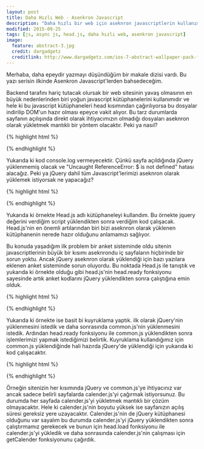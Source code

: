 ```yaml
---
layout: post
title: Daha Hızlı Web - Asenkron Javascript
description: "Daha hızlı bir web için aseknron javascriptlerin kullanımı hakkında"
modified: 2015-09-25
tags: [js, async js, head.js, daha hızlı web, asenkron javascript]
image:
  feature: abstract-3.jpg
  credit: dargadgetz
  creditlink: http://www.dargadgetz.com/ios-7-abstract-wallpaper-pack-for-iphone-5-and-ipod-touch-retina/
---
```


Merhaba, daha epeydir yazmayı düşündüğüm bir makale dizisi vardı. Bu yazı serisin ilkinde Asenkron Javascript'lerden bahsedeceğim.

Backend tarafını hariç tutacak olursak bir web sitesinin yavaş olmasının en büyük nedenlerinden biri yoğun javascript kütüphanelerini kullanımıdır ve hele ki bu javascript kütüphaneleri head kısımından çağırılıyorsa bu dosyalar indirilip DOM'un hazır olması epeyce vakit alıyor. Bu tarz durumlarda sayfanın açılışında direkt olarak ihtiyacımızın olmadığı dosyaları aseknron olarak yükletmek mantıklı bir yöntem olacaktır. Peki ya nasıl?

{% highlight html %}
<!DOCTYPE html>

<html>
<meta charset="utf-8">
<head>
  <title>Asenkron Javascript</title>
  <script src="https://ajax.googleapis.com/ajax/libs/jquery/2.1.3/jquery.min.js" async></script>
</head>
<body>

<script>
  $(document).ready(function(){
      console.log('DOM READY??');
  });
</script>
</body>
</html>

{% endhighlight %}

Yukarıda ki kod console.log vermeyecektir. Çünkü sayfa açıldığında jQuery yüklenmemiş olacak ve "Uncaught ReferenceError: $ is not defined" hatası alacağız. Peki ya jQuery dahil tüm Javascript'lerimizi aseknron olarak yüklemek istiyorsak ne yapacağız?


{% highlight html %}
<!DOCTYPE html>

<html>
<meta charset="utf-8">
<head>
  <title>Asenkron Javascript</title>
  <script>
﻿/*! head.load - v1.0.3 */
(function(n,t){"use strict";function w(){}function u(n,t){if(n){typeof n=="object"&&(n=[].slice.call(n));for(var i=0,r=n.length;i<r;i++)t.call(n,n[i],i)}}function it(n,i){var r=Object.prototype.toString.call(i).slice(8,-1);return i!==t&&i!==null&&r===n}function s(n){return it("Function",n)}function a(n){return it("Array",n)}function et(n){var i=n.split("/"),t=i[i.length-1],r=t.indexOf("?");return r!==-1?t.substring(0,r):t}function f(n){(n=n||w,n._done)||(n(),n._done=1)}function ot(n,t,r,u){var f=typeof n=="object"?n:{test:n,success:!t?!1:a(t)?t:[t],failure:!r?!1:a(r)?r:[r],callback:u||w},e=!!f.test;return e&&!!f.success?(f.success.push(f.callback),i.load.apply(null,f.success)):e||!f.failure?u():(f.failure.push(f.callback),i.load.apply(null,f.failure)),i}function v(n){var t={},i,r;if(typeof n=="object")for(i in n)!n[i]||(t={name:i,url:n[i]});else t={name:et(n),url:n};return(r=c[t.name],r&&r.url===t.url)?r:(c[t.name]=t,t)}function y(n){n=n||c;for(var t in n)if(n.hasOwnProperty(t)&&n[t].state!==l)return!1;return!0}function st(n){n.state=ft;u(n.onpreload,function(n){n.call()})}function ht(n){n.state===t&&(n.state=nt,n.onpreload=[],rt({url:n.url,type:"cache"},function(){st(n)}))}function ct(){var n=arguments,t=n[n.length-1],r=[].slice.call(n,1),f=r[0];return(s(t)||(t=null),a(n[0]))?(n[0].push(t),i.load.apply(null,n[0]),i):(f?(u(r,function(n){s(n)||!n||ht(v(n))}),b(v(n[0]),s(f)?f:function(){i.load.apply(null,r)})):b(v(n[0])),i)}function lt(){var n=arguments,t=n[n.length-1],r={};return(s(t)||(t=null),a(n[0]))?(n[0].push(t),i.load.apply(null,n[0]),i):(u(n,function(n){n!==t&&(n=v(n),r[n.name]=n)}),u(n,function(n){n!==t&&(n=v(n),b(n,function(){y(r)&&f(t)}))}),i)}function b(n,t){if(t=t||w,n.state===l){t();return}if(n.state===tt){i.ready(n.name,t);return}if(n.state===nt){n.onpreload.push(function(){b(n,t)});return}n.state=tt;rt(n,function(){n.state=l;t();u(h[n.name],function(n){f(n)});o&&y()&&u(h.ALL,function(n){f(n)})})}function at(n){n=n||"";var t=n.split("?")[0].split(".");return t[t.length-1].toLowerCase()}function rt(t,i){function e(t){t=t||n.event;u.onload=u.onreadystatechange=u.onerror=null;i()}function o(f){f=f||n.event;(f.type==="load"||/loaded|complete/.test(u.readyState)&&(!r.documentMode||r.documentMode<9))&&(n.clearTimeout(t.errorTimeout),n.clearTimeout(t.cssTimeout),u.onload=u.onreadystatechange=u.onerror=null,i())}function s(){if(t.state!==l&&t.cssRetries<=20){for(var i=0,f=r.styleSheets.length;i<f;i++)if(r.styleSheets[i].href===u.href){o({type:"load"});return}t.cssRetries++;t.cssTimeout=n.setTimeout(s,250)}}var u,h,f;i=i||w;h=at(t.url);h==="css"?(u=r.createElement("link"),u.type="text/"+(t.type||"css"),u.rel="stylesheet",u.href=t.url,t.cssRetries=0,t.cssTimeout=n.setTimeout(s,500)):(u=r.createElement("script"),u.type="text/"+(t.type||"javascript"),u.src=t.url);u.onload=u.onreadystatechange=o;u.onerror=e;u.async=!1;u.defer=!1;t.errorTimeout=n.setTimeout(function(){e({type:"timeout"})},7e3);f=r.head||r.getElementsByTagName("head")[0];f.insertBefore(u,f.lastChild)}function vt(){for(var t,u=r.getElementsByTagName("script"),n=0,f=u.length;n<f;n++)if(t=u[n].getAttribute("data-headjs-load"),!!t){i.load(t);return}}function yt(n,t){var v,p,e;return n===r?(o?f(t):d.push(t),i):(s(n)&&(t=n,n="ALL"),a(n))?(v={},u(n,function(n){v[n]=c[n];i.ready(n,function(){y(v)&&f(t)})}),i):typeof n!="string"||!s(t)?i:(p=c[n],p&&p.state===l||n==="ALL"&&y()&&o)?(f(t),i):(e=h[n],e?e.push(t):e=h[n]=[t],i)}function e(){if(!r.body){n.clearTimeout(i.readyTimeout);i.readyTimeout=n.setTimeout(e,50);return}o||(o=!0,vt(),u(d,function(n){f(n)}))}function k(){r.addEventListener?(r.removeEventListener("DOMContentLoaded",k,!1),e()):r.readyState==="complete"&&(r.detachEvent("onreadystatechange",k),e())}var r=n.document,d=[],h={},c={},ut="async"in r.createElement("script")||"MozAppearance"in r.documentElement.style||n.opera,o,g=n.head_conf&&n.head_conf.head||"head",i=n[g]=n[g]||function(){i.ready.apply(null,arguments)},nt=1,ft=2,tt=3,l=4,p;if(r.readyState==="complete")e();else if(r.addEventListener)r.addEventListener("DOMContentLoaded",k,!1),n.addEventListener("load",e,!1);else{r.attachEvent("onreadystatechange",k);n.attachEvent("onload",e);p=!1;try{p=!n.frameElement&&r.documentElement}catch(wt){}p&&p.doScroll&&function pt(){if(!o){try{p.doScroll("left")}catch(t){n.clearTimeout(i.readyTimeout);i.readyTimeout=n.setTimeout(pt,50);return}e()}}()}i.load=i.js=ut?lt:ct;i.test=ot;i.ready=yt;i.ready(r,function(){y()&&u(h.ALL,function(n){f(n)});i.feature&&i.feature("domloaded",!0)})})(window);
/*
//# sourceMappingURL=head.load.min.js.map
*/function loadCSS(e, t, n) { "use strict"; var i = window.document.createElement("link"); var o = t || window.document.getElementsByTagName("script")[0]; i.rel = "stylesheet"; i.href = e; i.media = "only x"; o.parentNode.insertBefore(i, o); setTimeout(function () { i.media = n || "all" }) }
</script>
  
</head>
<body>

<script>
head.js(
    { jquery  : 'https://ajax.googleapis.com/ajax/libs/jquery/2.1.3/jquery.min.js' 
    }
);
</script>
<script>
head.ready("jquery",function(){
  $(document).ready(function(){
      console.log('DOM READY??');
  });
});
  
</script>
</body>
</html>

{% endhighlight %}

Yukarıda ki örnekte Head.js adlı kütüphaneleyi kullandım. Bu örnekte jquery değerini verdiğim script yüklendikten sonra verdiğim kod çalışacak. Head.js'nin en önemli artılarından biri bizi aseknron olarak yüklenen kütüphanenin nerede hazır olduğunu anlamamızı sağlıyor.

Bu konuda yaşadığım ilk problem bir anket sisteminde oldu sitenin javascriptlerinin büyük bir kısımı aseknrondu iç sayfaların hiçbirinde bir sorun yoktu. Ancak jQuery aseknron olarak yüklendiği için bazı yazılara eklenen anket sisteminde sorun oluyordu. Bu noktada Head.js ile tanıştık ve yukarıda ki örnekte olduğu gibi head.js'nin head.ready fonksiyonu sayesinde artık anket kodlarını jQuery yüklendikten sonra çalıştığına emin olduk.

{% highlight html %}
<!DOCTYPE html>

<html>
<meta charset="utf-8">
<head>
  <title>Asenkron Javascript</title>
  <script>
﻿/*! head.load - v1.0.3 */
(function(n,t){"use strict";function w(){}function u(n,t){if(n){typeof n=="object"&&(n=[].slice.call(n));for(var i=0,r=n.length;i<r;i++)t.call(n,n[i],i)}}function it(n,i){var r=Object.prototype.toString.call(i).slice(8,-1);return i!==t&&i!==null&&r===n}function s(n){return it("Function",n)}function a(n){return it("Array",n)}function et(n){var i=n.split("/"),t=i[i.length-1],r=t.indexOf("?");return r!==-1?t.substring(0,r):t}function f(n){(n=n||w,n._done)||(n(),n._done=1)}function ot(n,t,r,u){var f=typeof n=="object"?n:{test:n,success:!t?!1:a(t)?t:[t],failure:!r?!1:a(r)?r:[r],callback:u||w},e=!!f.test;return e&&!!f.success?(f.success.push(f.callback),i.load.apply(null,f.success)):e||!f.failure?u():(f.failure.push(f.callback),i.load.apply(null,f.failure)),i}function v(n){var t={},i,r;if(typeof n=="object")for(i in n)!n[i]||(t={name:i,url:n[i]});else t={name:et(n),url:n};return(r=c[t.name],r&&r.url===t.url)?r:(c[t.name]=t,t)}function y(n){n=n||c;for(var t in n)if(n.hasOwnProperty(t)&&n[t].state!==l)return!1;return!0}function st(n){n.state=ft;u(n.onpreload,function(n){n.call()})}function ht(n){n.state===t&&(n.state=nt,n.onpreload=[],rt({url:n.url,type:"cache"},function(){st(n)}))}function ct(){var n=arguments,t=n[n.length-1],r=[].slice.call(n,1),f=r[0];return(s(t)||(t=null),a(n[0]))?(n[0].push(t),i.load.apply(null,n[0]),i):(f?(u(r,function(n){s(n)||!n||ht(v(n))}),b(v(n[0]),s(f)?f:function(){i.load.apply(null,r)})):b(v(n[0])),i)}function lt(){var n=arguments,t=n[n.length-1],r={};return(s(t)||(t=null),a(n[0]))?(n[0].push(t),i.load.apply(null,n[0]),i):(u(n,function(n){n!==t&&(n=v(n),r[n.name]=n)}),u(n,function(n){n!==t&&(n=v(n),b(n,function(){y(r)&&f(t)}))}),i)}function b(n,t){if(t=t||w,n.state===l){t();return}if(n.state===tt){i.ready(n.name,t);return}if(n.state===nt){n.onpreload.push(function(){b(n,t)});return}n.state=tt;rt(n,function(){n.state=l;t();u(h[n.name],function(n){f(n)});o&&y()&&u(h.ALL,function(n){f(n)})})}function at(n){n=n||"";var t=n.split("?")[0].split(".");return t[t.length-1].toLowerCase()}function rt(t,i){function e(t){t=t||n.event;u.onload=u.onreadystatechange=u.onerror=null;i()}function o(f){f=f||n.event;(f.type==="load"||/loaded|complete/.test(u.readyState)&&(!r.documentMode||r.documentMode<9))&&(n.clearTimeout(t.errorTimeout),n.clearTimeout(t.cssTimeout),u.onload=u.onreadystatechange=u.onerror=null,i())}function s(){if(t.state!==l&&t.cssRetries<=20){for(var i=0,f=r.styleSheets.length;i<f;i++)if(r.styleSheets[i].href===u.href){o({type:"load"});return}t.cssRetries++;t.cssTimeout=n.setTimeout(s,250)}}var u,h,f;i=i||w;h=at(t.url);h==="css"?(u=r.createElement("link"),u.type="text/"+(t.type||"css"),u.rel="stylesheet",u.href=t.url,t.cssRetries=0,t.cssTimeout=n.setTimeout(s,500)):(u=r.createElement("script"),u.type="text/"+(t.type||"javascript"),u.src=t.url);u.onload=u.onreadystatechange=o;u.onerror=e;u.async=!1;u.defer=!1;t.errorTimeout=n.setTimeout(function(){e({type:"timeout"})},7e3);f=r.head||r.getElementsByTagName("head")[0];f.insertBefore(u,f.lastChild)}function vt(){for(var t,u=r.getElementsByTagName("script"),n=0,f=u.length;n<f;n++)if(t=u[n].getAttribute("data-headjs-load"),!!t){i.load(t);return}}function yt(n,t){var v,p,e;return n===r?(o?f(t):d.push(t),i):(s(n)&&(t=n,n="ALL"),a(n))?(v={},u(n,function(n){v[n]=c[n];i.ready(n,function(){y(v)&&f(t)})}),i):typeof n!="string"||!s(t)?i:(p=c[n],p&&p.state===l||n==="ALL"&&y()&&o)?(f(t),i):(e=h[n],e?e.push(t):e=h[n]=[t],i)}function e(){if(!r.body){n.clearTimeout(i.readyTimeout);i.readyTimeout=n.setTimeout(e,50);return}o||(o=!0,vt(),u(d,function(n){f(n)}))}function k(){r.addEventListener?(r.removeEventListener("DOMContentLoaded",k,!1),e()):r.readyState==="complete"&&(r.detachEvent("onreadystatechange",k),e())}var r=n.document,d=[],h={},c={},ut="async"in r.createElement("script")||"MozAppearance"in r.documentElement.style||n.opera,o,g=n.head_conf&&n.head_conf.head||"head",i=n[g]=n[g]||function(){i.ready.apply(null,arguments)},nt=1,ft=2,tt=3,l=4,p;if(r.readyState==="complete")e();else if(r.addEventListener)r.addEventListener("DOMContentLoaded",k,!1),n.addEventListener("load",e,!1);else{r.attachEvent("onreadystatechange",k);n.attachEvent("onload",e);p=!1;try{p=!n.frameElement&&r.documentElement}catch(wt){}p&&p.doScroll&&function pt(){if(!o){try{p.doScroll("left")}catch(t){n.clearTimeout(i.readyTimeout);i.readyTimeout=n.setTimeout(pt,50);return}e()}}()}i.load=i.js=ut?lt:ct;i.test=ot;i.ready=yt;i.ready(r,function(){y()&&u(h.ALL,function(n){f(n)});i.feature&&i.feature("domloaded",!0)})})(window);
/*
//# sourceMappingURL=head.load.min.js.map
*/function loadCSS(e, t, n) { "use strict"; var i = window.document.createElement("link"); var o = t || window.document.getElementsByTagName("script")[0]; i.rel = "stylesheet"; i.href = e; i.media = "only x"; o.parentNode.insertBefore(i, o); setTimeout(function () { i.media = n || "all" }) }
</script>
  
</head>
<body>

<script>


head.js(
    { jquery  : 'https://ajax.googleapis.com/ajax/libs/jquery/2.1.3/jquery.min.js'},
    { common : 'common.js'  }
    
);
</script>
<script>
head.ready("common",function(){
  $(document).ready(function(){
      console.log('common.js ve jQuery yüklendi.');
  });
});
  
</script>
</body>
</html>


{% endhighlight %}


Yukarıda ki örnekte ise basit bi kuyruklama yaptık. ilk olarak jQuery'nin yüklenmesini istedik ve daha sonrasında common.js'nin yüklenmesini istedik. Ardından head.ready fonksiyonu ile common.js yüklendikten sonra işlemlerimizi yapmak istediğimizi belirtik. Kuyruklama kullandığımız için common.js yüklendiğinde hali hazırda jQuery'de yüklendiği için yukarıda ki kod çalışacaktır.


{% highlight html %}
<!DOCTYPE html>

<html>
<meta charset="utf-8">
<head>
  <title>Asenkron Javascript</title>
  <script>
﻿/*! head.load - v1.0.3 */
(function(n,t){"use strict";function w(){}function u(n,t){if(n){typeof n=="object"&&(n=[].slice.call(n));for(var i=0,r=n.length;i<r;i++)t.call(n,n[i],i)}}function it(n,i){var r=Object.prototype.toString.call(i).slice(8,-1);return i!==t&&i!==null&&r===n}function s(n){return it("Function",n)}function a(n){return it("Array",n)}function et(n){var i=n.split("/"),t=i[i.length-1],r=t.indexOf("?");return r!==-1?t.substring(0,r):t}function f(n){(n=n||w,n._done)||(n(),n._done=1)}function ot(n,t,r,u){var f=typeof n=="object"?n:{test:n,success:!t?!1:a(t)?t:[t],failure:!r?!1:a(r)?r:[r],callback:u||w},e=!!f.test;return e&&!!f.success?(f.success.push(f.callback),i.load.apply(null,f.success)):e||!f.failure?u():(f.failure.push(f.callback),i.load.apply(null,f.failure)),i}function v(n){var t={},i,r;if(typeof n=="object")for(i in n)!n[i]||(t={name:i,url:n[i]});else t={name:et(n),url:n};return(r=c[t.name],r&&r.url===t.url)?r:(c[t.name]=t,t)}function y(n){n=n||c;for(var t in n)if(n.hasOwnProperty(t)&&n[t].state!==l)return!1;return!0}function st(n){n.state=ft;u(n.onpreload,function(n){n.call()})}function ht(n){n.state===t&&(n.state=nt,n.onpreload=[],rt({url:n.url,type:"cache"},function(){st(n)}))}function ct(){var n=arguments,t=n[n.length-1],r=[].slice.call(n,1),f=r[0];return(s(t)||(t=null),a(n[0]))?(n[0].push(t),i.load.apply(null,n[0]),i):(f?(u(r,function(n){s(n)||!n||ht(v(n))}),b(v(n[0]),s(f)?f:function(){i.load.apply(null,r)})):b(v(n[0])),i)}function lt(){var n=arguments,t=n[n.length-1],r={};return(s(t)||(t=null),a(n[0]))?(n[0].push(t),i.load.apply(null,n[0]),i):(u(n,function(n){n!==t&&(n=v(n),r[n.name]=n)}),u(n,function(n){n!==t&&(n=v(n),b(n,function(){y(r)&&f(t)}))}),i)}function b(n,t){if(t=t||w,n.state===l){t();return}if(n.state===tt){i.ready(n.name,t);return}if(n.state===nt){n.onpreload.push(function(){b(n,t)});return}n.state=tt;rt(n,function(){n.state=l;t();u(h[n.name],function(n){f(n)});o&&y()&&u(h.ALL,function(n){f(n)})})}function at(n){n=n||"";var t=n.split("?")[0].split(".");return t[t.length-1].toLowerCase()}function rt(t,i){function e(t){t=t||n.event;u.onload=u.onreadystatechange=u.onerror=null;i()}function o(f){f=f||n.event;(f.type==="load"||/loaded|complete/.test(u.readyState)&&(!r.documentMode||r.documentMode<9))&&(n.clearTimeout(t.errorTimeout),n.clearTimeout(t.cssTimeout),u.onload=u.onreadystatechange=u.onerror=null,i())}function s(){if(t.state!==l&&t.cssRetries<=20){for(var i=0,f=r.styleSheets.length;i<f;i++)if(r.styleSheets[i].href===u.href){o({type:"load"});return}t.cssRetries++;t.cssTimeout=n.setTimeout(s,250)}}var u,h,f;i=i||w;h=at(t.url);h==="css"?(u=r.createElement("link"),u.type="text/"+(t.type||"css"),u.rel="stylesheet",u.href=t.url,t.cssRetries=0,t.cssTimeout=n.setTimeout(s,500)):(u=r.createElement("script"),u.type="text/"+(t.type||"javascript"),u.src=t.url);u.onload=u.onreadystatechange=o;u.onerror=e;u.async=!1;u.defer=!1;t.errorTimeout=n.setTimeout(function(){e({type:"timeout"})},7e3);f=r.head||r.getElementsByTagName("head")[0];f.insertBefore(u,f.lastChild)}function vt(){for(var t,u=r.getElementsByTagName("script"),n=0,f=u.length;n<f;n++)if(t=u[n].getAttribute("data-headjs-load"),!!t){i.load(t);return}}function yt(n,t){var v,p,e;return n===r?(o?f(t):d.push(t),i):(s(n)&&(t=n,n="ALL"),a(n))?(v={},u(n,function(n){v[n]=c[n];i.ready(n,function(){y(v)&&f(t)})}),i):typeof n!="string"||!s(t)?i:(p=c[n],p&&p.state===l||n==="ALL"&&y()&&o)?(f(t),i):(e=h[n],e?e.push(t):e=h[n]=[t],i)}function e(){if(!r.body){n.clearTimeout(i.readyTimeout);i.readyTimeout=n.setTimeout(e,50);return}o||(o=!0,vt(),u(d,function(n){f(n)}))}function k(){r.addEventListener?(r.removeEventListener("DOMContentLoaded",k,!1),e()):r.readyState==="complete"&&(r.detachEvent("onreadystatechange",k),e())}var r=n.document,d=[],h={},c={},ut="async"in r.createElement("script")||"MozAppearance"in r.documentElement.style||n.opera,o,g=n.head_conf&&n.head_conf.head||"head",i=n[g]=n[g]||function(){i.ready.apply(null,arguments)},nt=1,ft=2,tt=3,l=4,p;if(r.readyState==="complete")e();else if(r.addEventListener)r.addEventListener("DOMContentLoaded",k,!1),n.addEventListener("load",e,!1);else{r.attachEvent("onreadystatechange",k);n.attachEvent("onload",e);p=!1;try{p=!n.frameElement&&r.documentElement}catch(wt){}p&&p.doScroll&&function pt(){if(!o){try{p.doScroll("left")}catch(t){n.clearTimeout(i.readyTimeout);i.readyTimeout=n.setTimeout(pt,50);return}e()}}()}i.load=i.js=ut?lt:ct;i.test=ot;i.ready=yt;i.ready(r,function(){y()&&u(h.ALL,function(n){f(n)});i.feature&&i.feature("domloaded",!0)})})(window);
/*
//# sourceMappingURL=head.load.min.js.map
*/function loadCSS(e, t, n) { "use strict"; var i = window.document.createElement("link"); var o = t || window.document.getElementsByTagName("script")[0]; i.rel = "stylesheet"; i.href = e; i.media = "only x"; o.parentNode.insertBefore(i, o); setTimeout(function () { i.media = n || "all" }) }
</script>
  
</head>
<body>

<script>


head.js(
    { jquery  : 'https://ajax.googleapis.com/ajax/libs/jquery/2.1.3/jquery.min.js'},
    { common : 'common.js'  }
    
);
</script>
<script>
head.ready("common",function(){
  head.load('calender.js',function(){
      getCalender();
  });
});
  
</script>
</body>
</html>


{% endhighlight %}

Örneğin sitenizin her kısımında jQuery ve common.js'ye ihtiyacınız var ancak sadece belirli sayfalarda calender.js'yi çağırmak istiyorsunuz. Bu durumda her sayfada calender.js'yi yükletmek mantıklı bir çözüm olmayacaktır. Hele ki calender.js'nin boyutu yüksek ise sayfanızın açılış süresi gereksiz yere uzayacaktır. Calender.js'nin de jQuery kütüphanesi olduğunu var sayalım bu durumda calender.js'yi jQuery yüklendikten sonra çalıştırmamız gerekecek ve bunun için head.load fonksiyonu ile calender.js'yi yükledik ve daha sonrasında calender.js'nin çalışması için getCalender fonksiyonunu çağırdık.